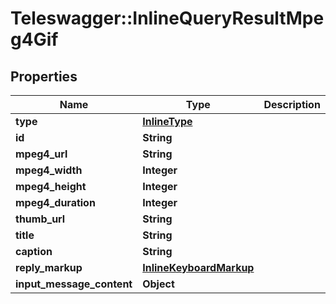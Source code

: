 # Teleswagger::InlineQueryResultMpeg4Gif

## Properties
Name | Type | Description | Notes
------------ | ------------- | ------------- | -------------
**type** | [**InlineType**](InlineType.md) |  | 
**id** | **String** |  | 
**mpeg4_url** | **String** |  | 
**mpeg4_width** | **Integer** |  | [optional] 
**mpeg4_height** | **Integer** |  | [optional] 
**mpeg4_duration** | **Integer** |  | [optional] 
**thumb_url** | **String** |  | 
**title** | **String** |  | [optional] 
**caption** | **String** |  | [optional] 
**reply_markup** | [**InlineKeyboardMarkup**](InlineKeyboardMarkup.md) |  | [optional] 
**input_message_content** | **Object** |  | [optional] 


